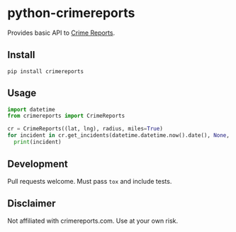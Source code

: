 # python-crimereports

Provides basic API to [Crime Reports](http://crimereports.com).

## Install

`pip install crimereports`

## Usage

```python
import datetime
from crimereports import CrimeReports

cr = CrimeReports((lat, lng), radius, miles=True)
for incident in cr.get_incidents(datetime.datetime.now().date(), None, ['Community Policing']):
  print(incident)
```

## Development

Pull requests welcome. Must pass `tox` and include tests.

## Disclaimer

Not affiliated with crimereports.com. Use at your own risk.
